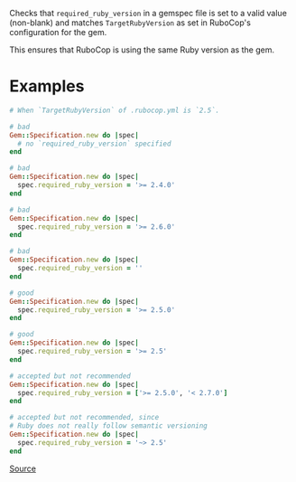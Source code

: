 
Checks that `required_ruby_version` in a gemspec file is set to a valid
value (non-blank) and matches `TargetRubyVersion` as set in RuboCop's
configuration for the gem.

This ensures that RuboCop is using the same Ruby version as the gem.

# Examples

```ruby
# When `TargetRubyVersion` of .rubocop.yml is `2.5`.

# bad
Gem::Specification.new do |spec|
  # no `required_ruby_version` specified
end

# bad
Gem::Specification.new do |spec|
  spec.required_ruby_version = '>= 2.4.0'
end

# bad
Gem::Specification.new do |spec|
  spec.required_ruby_version = '>= 2.6.0'
end

# bad
Gem::Specification.new do |spec|
  spec.required_ruby_version = ''
end

# good
Gem::Specification.new do |spec|
  spec.required_ruby_version = '>= 2.5.0'
end

# good
Gem::Specification.new do |spec|
  spec.required_ruby_version = '>= 2.5'
end

# accepted but not recommended
Gem::Specification.new do |spec|
  spec.required_ruby_version = ['>= 2.5.0', '< 2.7.0']
end

# accepted but not recommended, since
# Ruby does not really follow semantic versioning
Gem::Specification.new do |spec|
  spec.required_ruby_version = '~> 2.5'
end
```

[Source](http://www.rubydoc.info/gems/rubocop/RuboCop/Cop/Gemspec/RequiredRubyVersion)